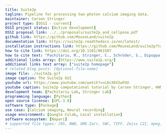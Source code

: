 ```yaml
---
title: Suite2p
tagline: Pipeline for processing two-photon calcium imaging data.
maintainer: Carsen Stringer
project type: [OSSI - current]
OSSI project status: [Active Development]
OSSI proposal link: ../../proposals/suite2p_and_cellpose.pdf
github link: https://github.com/MouseLand/suite2p
documentation link: https://suite2p.readthedocs.io/en/latest/
installation instructions link: https://github.com/MouseLand/suite2p?tab=readme-ov-file#local-installation
how to cite link: https://doi.org/10.1101/061507
how to cite text: "Pachitariu, M., Stringer, C., Schröder, S., Dipoppa, M., Rossi, L. F., Carandini, M., & Harris, K. D. (2016). Suite2p: beyond 10,000 neurons with standard two-photon microscopy. BioRxiv, 061507."
additional links array: [https://www.suite2p.org/]
additional links text array: ["suite2p homepage"]
# related blog posts: [Optional-file-name]
image file: ./suite2p.gif
image caption: The Suite2p GUI
youtube url: https://www.youtube.com/watch?v=L0cX6V2wFUU
youtube caption: Suite2p computational tutorial by Carsen Stringer, HHMI Janelia Research Campus
development team: [Pachitariu Lab, Stringer Lab]
programming language: [Python]
open source license: [GPL-3.0]
software type: [Package]
use case: [Calcium imaging, Neural recording]
usage environment: [Google Colab, Local installation]
software ecosystem: [Napari]
# supported file types: [N5, NWB, OME-Zarr, SWC, TIFF, Zeiss CZI, mpeg, avi]
---
```

